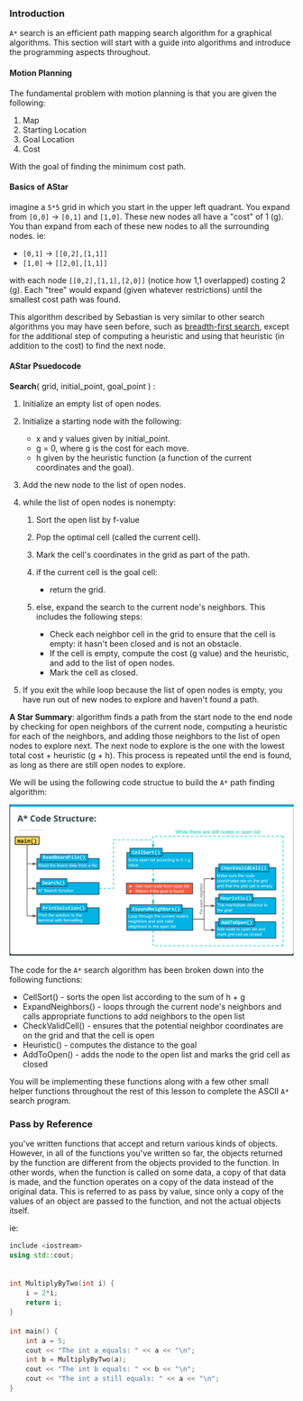 ### Introduction

`A*` search is an efficient path mapping search algorithm for a graphical algorithms.
This section will start with a guide into algorithms and introduce the programming 
aspects throughout.


#### Motion Planning

The fundamental problem with motion planning is that you are given the following:
1. Map
2. Starting Location
3. Goal Location
4. Cost 

With the goal of finding the minimum cost path.

#### Basics of AStar

imagine a `5*5` grid in which you start in the upper left quadrant. You expand from 
`[0,0]` -> `[0,1]` and `[1,0]`. These new nodes all have a "cost" of 1 (g). You than 
expand from each of these new nodes to all the surrounding nodes. ie:
- `[0,1]` -> `[[0,2],[1,1]]`
- `[1,0]` -> `[[2,0],[1,1]]` 

with each node `[[0,2],[1,1],[2,0]]` (notice how 1,1 overlapped) costing 2 (g).
Each "tree" would expand (given whatever restrictions) until the smallest cost path was found.

This algorithm described by Sebastian is very similar to other search algorithms 
you may have seen before, such as [breadth-first search](https://en.wikipedia.org/wiki/Breadth-first_search),
except for the additional step of computing a heuristic and using that heuristic (in addition 
to the cost) to find the next node.

#### AStar Psuedocode
**Search**( grid, initial_point, goal_point ) :

1. Initialize an empty list of open nodes.

2. Initialize a starting node with the following:

    - x and y values given by initial_point.
    - g = 0, where g is the cost for each move.
    - h given by the heuristic function (a function of the current coordinates and the goal).
3. Add the new node to the list of open nodes.

4. while the list of open nodes is nonempty:

    1. Sort the open list by f-value
    2. Pop the optimal cell (called the current cell).
    3. Mark the cell's coordinates in the grid as part of the path.
    4. if the current cell is the goal cell:

        - return the grid.
    5. else, expand the search to the current node's neighbors. This includes the following steps:

        - Check each neighbor cell in the grid to ensure that the cell is empty: it hasn't been closed and is not an obstacle.
        - If the cell is empty, compute the cost (g value) and the heuristic, and add to the list of open nodes.
        - Mark the cell as closed.
5. If you exit the while loop because the list of open nodes is empty, you have run out of new nodes to explore and haven't found a path.


**A Star Summary**:
algorithm finds a path from the start node to the end node by checking for 
open neighbors of the current node, computing a heuristic for each of the 
neighbors, and adding those neighbors to the list of open nodes to explore 
next. The next node to explore is the one with the lowest total cost + 
heuristic (g + h). This process is repeated until the end is found, as long as
there are still open nodes to explore.


We will be using the following code structue to build the `A*` path finding algorithm:

![Udacity Image](Capture.PNG)


The code for the `A*` search algorithm has been broken down into the following 
functions:

- CellSort() - sorts the open list according to the sum of h + g
- ExpandNeighbors() - loops through the current node's neighbors and calls appropriate functions to add neighbors to the open list
- CheckValidCell() - ensures that the potential neighbor coordinates are on the grid and that the cell is open
- Heuristic() - computes the distance to the goal
- AddToOpen() - adds the node to the open list and marks the grid cell as closed

You will be implementing these functions along with a few other small helper 
functions throughout the rest of this lesson to complete the ASCII `A*`
search program.


### Pass by Reference
you've written functions that accept and return various kinds of objects. 
However, in all of the functions you've written so far, the objects returned 
by the function are different from the objects provided to the function. In other
words, when the function is called on some data, a copy of that data is made, 
and the function operates on a copy of the data instead of the original data. 
This is referred to as pass by value, since only a copy of the values of an
object are passed to the function, and not the actual objects itself.

ie: 
````cpp
include <iostream>
using std::cout;


int MultiplyByTwo(int i) {
    i = 2*i;
    return i;
}

int main() {
    int a = 5;
    cout << "The int a equals: " << a << "\n";
    int b = MultiplyByTwo(a);
    cout << "The int b equals: " << b << "\n";
    cout << "The int a still equals: " << a << "\n";
}
````

